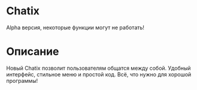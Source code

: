 # Chatix
Alpha версия, некоторые функции могут не работать!

# Описание
Новый Chatix позволит пользователям общатся между собой. Удобный интерфейс, стильное меню и простой код. Всё, что нужно для хорошой программы!
